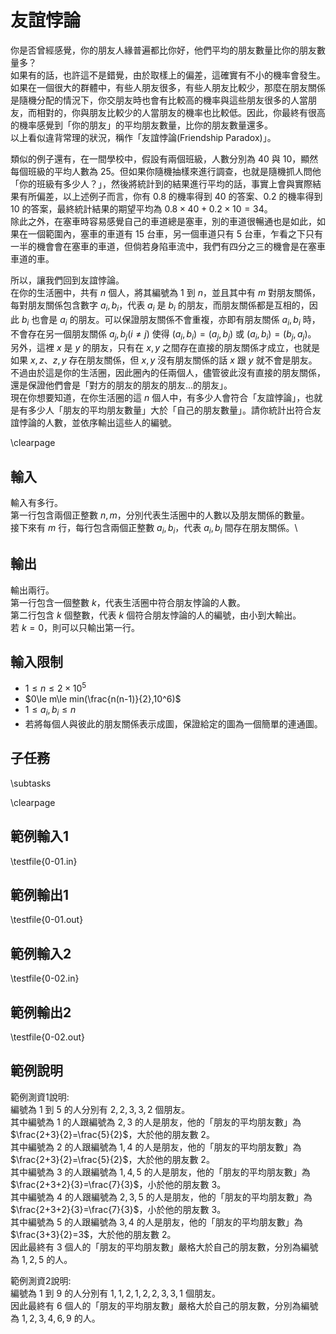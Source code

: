 # 友誼悖論

你是否曾經感覺，你的朋友人緣普遍都比你好，他們平均的朋友數量比你的朋友數量多？\
如果有的話，也許這不是錯覺，由於取樣上的偏差，這確實有不小的機率會發生。如果在一個很大的群體中，有些人朋友很多，有些人朋友比較少，那麼在朋友關係是隨機分配的情況下，你交朋友時也會有比較高的機率與這些朋友很多的人當朋友，而相對的，你與朋友比較少的人當朋友的機率也比較低。因此，你最終有很高的機率感覺到「你的朋友」的平均朋友數量，比你的朋友數量還多。\
以上看似違背常理的狀況，稱作「友誼悖論(Friendship Paradox)」。

類似的例子還有，在一間學校中，假設有兩個班級，人數分別為 $40$ 與 $10$，顯然每個班級的平均人數為 $25$。但如果你隨機抽樣來進行調查，也就是隨機抓人問他「你的班級有多少人？」，然後將統計到的結果進行平均的話，事實上會與實際結果有所偏差，以上述例子而言，你有 $0.8$ 的機率得到 $40$ 的答案、$0.2$ 的機率得到 $10$ 的答案，最終統計結果的期望平均為 $0.8\times 40+0.2\times 10=34$。\
除此之外，在塞車時容易感覺自己的車道總是塞車，別的車道很暢通也是如此，如果在一個範圍內，塞車的車道有 $15$ 台車，另一個車道只有 $5$ 台車，乍看之下只有一半的機會會在塞車的車道，但倘若身陷車流中，我們有四分之三的機會是在塞車車道的車。

所以，讓我們回到友誼悖論。\
在你的生活圈中，共有 $n$ 個人，將其編號為 $1$ 到 $n$，並且其中有 $m$ 對朋友關係，每對朋友關係包含數字 $a_i,b_i$，代表 $a_i$ 是 $b_i$ 的朋友，而朋友關係都是互相的，因此 $b_i$ 也會是 $a_i$ 的朋友。可以保證朋友關係不會重複，亦即有朋友關係 $a_i,b_i$ 時，不會存在另一個朋友關係 $a_j,b_j(i\ne j)$ 使得 $(a_i,b_i)=(a_j,b_j)$ 或 $(a_i,b_i)=(b_j,a_j)$。\
另外，這裡 $x$ 是 $y$ 的朋友，只有在 $x,y$ 之間存在直接的朋友關係才成立，也就是如果 $x,z$、$z,y$ 存在朋友關係，但 $x,y$ 沒有朋友關係的話 $x$ 跟 $y$ 就不會是朋友。不過由於這是你的生活圈，因此圈內的任兩個人，儘管彼此沒有直接的朋友關係，還是保證他們會是「對方的朋友的朋友的朋友...的朋友」。\
現在你想要知道，在你生活圈的這 $n$ 個人中，有多少人會符合「友誼悖論」，也就是有多少人「朋友的平均朋友數量」大於「自己的朋友數量」。請你統計出符合友誼悖論的人數，並依序輸出這些人的編號。

\clearpage

## 輸入
輸入有多行。\
第一行包含兩個正整數 $n,m$，分別代表生活圈中的人數以及朋友關係的數量。\
接下來有 $m$ 行，每行包含兩個正整數 $a_i,b_i$，代表 $a_i,b_i$ 間存在朋友關係。\

## 輸出
輸出兩行。\
第一行包含一個整數 $k$，代表生活圈中符合朋友悖論的人數。\
第二行包含 $k$ 個整數，代表 $k$ 個符合朋友悖論的人的編號，由小到大輸出。\
若 $k=0$，則可以只輸出第一行。

## 輸入限制
 - $1\le n\le 2\times 10^5$
 - $0\le m\le min(\frac{n(n-1)}{2},10^6)$
 - $1\le a_i,b_i\le n$
 - 若將每個人與彼此的朋友關係表示成圖，保證給定的圖為一個簡單的連通圖。

## 子任務
\subtasks

\clearpage

## 範例輸入1
\testfile{0-01.in}

## 範例輸出1
\testfile{0-01.out}

## 範例輸入2
\testfile{0-02.in}

## 範例輸出2
\testfile{0-02.out}

## 範例說明
範例測資1說明:\
編號為 $1$ 到 $5$ 的人分別有 $2,2,3,3,2$ 個朋友。\
其中編號為 $1$ 的人跟編號為 $2,3$ 的人是朋友，他的「朋友的平均朋友數」為 $\frac{2+3}{2}=\frac{5}{2}$，大於他的朋友數 $2$。\
其中編號為 $2$ 的人跟編號為 $1,4$ 的人是朋友，他的「朋友的平均朋友數」為 $\frac{2+3}{2}=\frac{5}{2}$，大於他的朋友數 $2$。\
其中編號為 $3$ 的人跟編號為 $1,4,5$ 的人是朋友，他的「朋友的平均朋友數」為 $\frac{2+3+2}{3}=\frac{7}{3}$，小於他的朋友數 $3$。\
其中編號為 $4$ 的人跟編號為 $2,3,5$ 的人是朋友，他的「朋友的平均朋友數」為 $\frac{2+3+2}{3}=\frac{7}{3}$，小於他的朋友數 $3$。\
其中編號為 $5$ 的人跟編號為 $3,4$ 的人是朋友，他的「朋友的平均朋友數」為 $\frac{3+3}{2}=3$，大於他的朋友數 $2$。\
因此最終有 $3$ 個人的「朋友的平均朋友數」嚴格大於自己的朋友數，分別為編號為 $1,2,5$ 的人。

範例測資2說明:\
編號為 $1$ 到 $9$ 的人分別有 $1,1,2,1,2,2,3,3,1$ 個朋友。\
因此最終有 $6$ 個人的「朋友的平均朋友數」嚴格大於自己的朋友數，分別為編號為 $1,2,3,4,6,9$ 的人。
